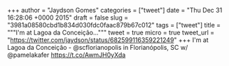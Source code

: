 
+++
author = "Jaydson Gomes"
categories = ["tweet"]
date = "Thu Dec 31 16:28:06 +0000 2015"
draft = false
slug = "3981a08580cbd1b834d030fdc0faac879b67c012"
tags = ["tweet"]
title = """I'm at Lagoa da Conceição..."""
tweet = true
micro = true
tweet_url = "https://twitter.com/jaydson/status/682599116359221249"
+++
I'm at Lagoa da Conceição - @scflorianopolis in Florianópolis, SC w/ @pamelakafer https://t.co/AwmJH0yXda
